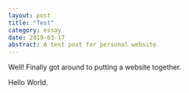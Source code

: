 ```yaml
---
layout: post
title: "Test"
category: essay
date: 2019-03-17
abstract: A test post for personal website.
---
```


Well! Finally got around to putting a website together. 

Hello World.